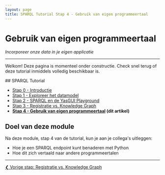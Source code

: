 ```yaml
---
layout: page
title: SPARQL Tutorial Stap 4 - Gebruik van eigen programmeertaal
---
```


# Gebruik van eigen programmeertaal

*Incorporeer onze data in je eigen applicatie*

***

Welkom! Deze pagina is momenteel onder constructie. Check snel terug of deze tutorial inmiddels volledig beschikbaar is.

<div class="textbox" markdown="1">
## SPARQL Tutorial

- [Stap 0 - Introductie](/developer/sparql/tutorial/0-Introductie)
- [Stap 1 - Exploreer het datamodel](/developer/sparql/tutorial/1-Exploreer-het-datamodel)
- [Stap 2 - SPARQL en de YasGUI Playground](/developer/sparql/tutorial/2-SPARQL-en-YasGUI)
- [Stap 3 - Registratie vs. Knowledge Graph](/developer/sparql/tutorial/3-Registratie-vs-Knowledge-Graph)
- **[Stap 4 - Gebruik van eigen programmeertaal](/developer/sparql/tutorial/4-Gebruik-eigen-programmeertaal) (dit artikel)**

</div>

## Doel van deze module

Na deze module, stap 4 van de tutorial, kun je aan je collega's uitleggen:

- Hoe je een SPARQL endpoint kunt benaderen met Python
- Hoe dit zich vertaald naar andere programmeertalen

***

<div style="text-align: left">
    <a href="/developer/sparql/tutorial/3-Registratie-vs-Knowledge-Graph">
        &#10094; Vorige stap: Registratie vs. Knowledge Graph
    </a>
</div>
